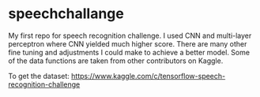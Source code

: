 # speechchallange
My first repo for speech recognition challenge. I used CNN and multi-layer perceptron where CNN yielded much higher score. There are many other fine tuning and adjustments I could make to achieve a better model. Some of the data functions are taken from other contributors on Kaggle.

To get the dataset:
https://www.kaggle.com/c/tensorflow-speech-recognition-challenge
